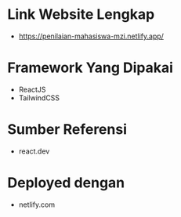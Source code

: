 # Link Website Lengkap 
- https://penilaian-mahasiswa-mzi.netlify.app/


# Framework Yang Dipakai
- ReactJS
- TailwindCSS

# Sumber Referensi
- react.dev

# Deployed dengan
- netlify.com

